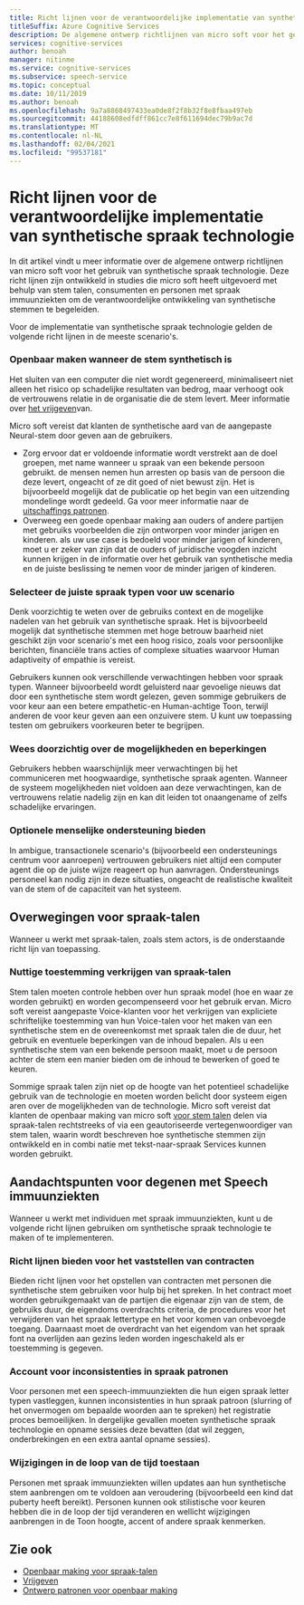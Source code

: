 ```yaml
---
title: Richt lijnen voor de verantwoordelijke implementatie van synthetische spraak technologie
titleSuffix: Azure Cognitive Services
description: De algemene ontwerp richtlijnen van micro soft voor het gebruik van synthetische spraak technologie. Deze zijn ontwikkeld in studies die micro soft heeft uitgevoerd met behulp van Voice-talen, consumenten en personen met spraak immuunziekten om de verantwoordelijke ontwikkeling van synthetische spraak te begeleiden.
services: cognitive-services
author: benoah
manager: nitinme
ms.service: cognitive-services
ms.subservice: speech-service
ms.topic: conceptual
ms.date: 10/11/2019
ms.author: benoah
ms.openlocfilehash: 9a7a8868497433ea0de8f2f8b32f8e8fbaa497eb
ms.sourcegitcommit: 44188608edfdff861cc7e8f611694dec79b9ac7d
ms.translationtype: MT
ms.contentlocale: nl-NL
ms.lasthandoff: 02/04/2021
ms.locfileid: "99537181"
---
```

# <a name="guidelines-for-responsible-deployment-of-synthetic-voice-technology"></a>Richt lijnen voor de verantwoordelijke implementatie van synthetische spraak technologie

In dit artikel vindt u meer informatie over de algemene ontwerp richtlijnen van micro soft voor het gebruik van synthetische spraak technologie. Deze richt lijnen zijn ontwikkeld in studies die micro soft heeft uitgevoerd met behulp van stem talen, consumenten en personen met spraak immuunziekten om de verantwoordelijke ontwikkeling van synthetische stemmen te begeleiden.

Voor de implementatie van synthetische spraak technologie gelden de volgende richt lijnen in de meeste scenario's.

### <a name="disclose-when-the-voice-is-synthetic"></a>Openbaar maken wanneer de stem synthetisch is
Het sluiten van een computer die niet wordt gegenereerd, minimaliseert niet alleen het risico op schadelijke resultaten van bedrog, maar verhoogt ook de vertrouwens relatie in de organisatie die de stem levert. Meer informatie over [het vrijgeven](concepts-disclosure-guidelines.md)van.

Micro soft vereist dat klanten de synthetische aard van de aangepaste Neural-stem door geven aan de gebruikers. 
* Zorg ervoor dat er voldoende informatie wordt verstrekt aan de doel groepen, met name wanneer u spraak van een bekende persoon gebruikt. de mensen nemen hun arresten op basis van de persoon die deze levert, ongeacht of ze dit goed of niet bewust zijn.  Het is bijvoorbeeld mogelijk dat de publicatie op het begin van een uitzending mondelinge wordt gedeeld. Ga voor meer informatie naar de [uitschaffings patronen](concepts-disclosure-patterns.md).   
* Overweeg een goede openbaar making aan ouders of andere partijen met gebruiks voorbeelden die zijn ontworpen voor minder jarigen en kinderen. als uw use case is bedoeld voor minder jarigen of kinderen, moet u er zeker van zijn dat de ouders of juridische voogden inzicht kunnen krijgen in de informatie over het gebruik van synthetische media en de juiste beslissing te nemen voor de minder jarigen of kinderen. 

### <a name="select-appropriate-voice-types-for-your-scenario"></a>Selecteer de juiste spraak typen voor uw scenario
Denk voorzichtig te weten over de gebruiks context en de mogelijke nadelen van het gebruik van synthetische spraak. Het is bijvoorbeeld mogelijk dat synthetische stemmen met hoge betrouw baarheid niet geschikt zijn voor scenario's met een hoog risico, zoals voor persoonlijke berichten, financiële trans acties of complexe situaties waarvoor Human adaptiveity of empathie is vereist. 

Gebruikers kunnen ook verschillende verwachtingen hebben voor spraak typen. Wanneer bijvoorbeeld wordt geluisterd naar gevoelige nieuws dat door een synthetische stem wordt gelezen, geven sommige gebruikers de voor keur aan een betere empathetic-en Human-achtige Toon, terwijl anderen de voor keur geven aan een onzuivere stem. U kunt uw toepassing testen om gebruikers voorkeuren beter te begrijpen.

### <a name="be-transparent-about-capabilities-and-limitations"></a>Wees doorzichtig over de mogelijkheden en beperkingen
Gebruikers hebben waarschijnlijk meer verwachtingen bij het communiceren met hoogwaardige, synthetische spraak agenten. Wanneer de systeem mogelijkheden niet voldoen aan deze verwachtingen, kan de vertrouwens relatie nadelig zijn en kan dit leiden tot onaangename of zelfs schadelijke ervaringen.

### <a name="provide-optional-human-support"></a>Optionele menselijke ondersteuning bieden
In ambigue, transactionele scenario's (bijvoorbeeld een ondersteunings centrum voor aanroepen) vertrouwen gebruikers niet altijd een computer agent die op de juiste wijze reageert op hun aanvragen. Ondersteunings personeel kan nodig zijn in deze situaties, ongeacht de realistische kwaliteit van de stem of de capaciteit van het systeem.

## <a name="considerations-for-voice-talent"></a>Overwegingen voor spraak-talen
Wanneer u werkt met spraak-talen, zoals stem actors, is de onderstaande richt lijn van toepassing.

### <a name="obtain-meaningful-consent-from-voice-talent"></a>Nuttige toestemming verkrijgen van spraak-talen
Stem talen moeten controle hebben over hun spraak model (hoe en waar ze worden gebruikt) en worden gecompenseerd voor het gebruik ervan. Micro soft vereist aangepaste Voice-klanten voor het verkrijgen van expliciete schriftelijke toestemming van hun Voice-talen voor het maken van een synthetische stem en de overeenkomst met spraak talen die de duur, het gebruik en eventuele beperkingen van de inhoud bepalen.  Als u een synthetische stem van een bekende persoon maakt, moet u de persoon achter de stem een manier bieden om de inhoud te bewerken of goed te keuren.

Sommige spraak talen zijn niet op de hoogte van het potentieel schadelijke gebruik van de technologie en moeten worden belicht door systeem eigen aren over de mogelijkheden van de technologie. Micro soft vereist dat klanten de openbaar making van micro soft [voor stem talen](/legal/cognitive-services/speech-service/disclosure-voice-talent) delen via spraak-talen rechtstreeks of via een geautoriseerde vertegenwoordiger van stem talen, waarin wordt beschreven hoe synthetische stemmen zijn ontwikkeld en in combi natie met tekst-naar-spraak Services kunnen worden gebruikt.

## <a name="considerations-for-those-with-speech-disorders"></a>Aandachtspunten voor degenen met Speech immuunziekten
Wanneer u werkt met individuen met spraak immuunziekten, kunt u de volgende richt lijnen gebruiken om synthetische spraak technologie te maken of te implementeren.

### <a name="provide-guidelines-to-establish-contracts"></a>Richt lijnen bieden voor het vaststellen van contracten
Bieden richt lijnen voor het opstellen van contracten met personen die synthetische stem gebruiken voor hulp bij het spreken. In het contract moet worden gebruikgemaakt van de partijen die eigenaar zijn van de stem, de gebruiks duur, de eigendoms overdrachts criteria, de procedures voor het verwijderen van het spraak lettertype en het voor komen van onbevoegde toegang. Daarnaast moet de overdracht van het eigendom van het spraak font na overlijden aan gezins leden worden ingeschakeld als er toestemming is gegeven.

### <a name="account-for-inconsistencies-in-speech-patterns"></a>Account voor inconsistenties in spraak patronen
Voor personen met een speech-immuunziekten die hun eigen spraak letter typen vastleggen, kunnen inconsistenties in hun spraak patroon (slurring of het onvermogen om bepaalde woorden aan te spreken) het registratie proces bemoeilijken. In dergelijke gevallen moeten synthetische spraak technologie en opname sessies deze bevatten (dat wil zeggen, onderbrekingen en een extra aantal opname sessies).

### <a name="allow-modification-over-time"></a>Wijzigingen in de loop van de tijd toestaan
Personen met spraak immuunziekten willen updates aan hun synthetische stem aanbrengen om te voldoen aan veroudering (bijvoorbeeld een kind dat puberty heeft bereikt). Personen kunnen ook stilistische voor keuren hebben die in de loop der tijd veranderen en wellicht wijzigingen aanbrengen in de Toon hoogte, accent of andere spraak kenmerken.


## <a name="see-also"></a>Zie ook

* [Openbaar making voor spraak-talen](https://docs.microsoft.com/legal/cognitive-services/speech-service/disclosure-voice-talent?context=/azure/cognitive-services/speech-service/context/context)
* [Vrijgeven](concepts-disclosure-guidelines.md)
* [Ontwerp patronen voor openbaar making](concepts-disclosure-patterns.md)